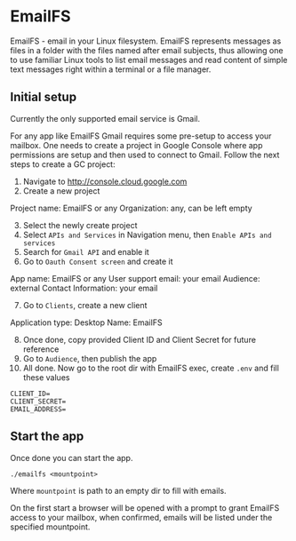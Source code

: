 # EmailFS

EmailFS - email in your Linux filesystem. EmailFS represents messages as files in a folder with the files named after email subjects, thus allowing one to use familiar Linux tools to list email messages and read content of simple text messages right within a terminal or a file manager.

## Initial setup

Currently the only supported email service is Gmail. 

For any app like EmailFS Gmail requires some pre-setup to access your mailbox. One needs to create a project in Google Console where app permissions are setup and then used to connect to Gmail. Follow the next steps to create a GC project:

1. Navigate to http://console.cloud.google.com
2. Create a new project

Project name: EmailFS or any
Organization: any, can be left empty

3. Select the newly create project
4. Select `APIs and Services` in Navigation menu, then `Enable APIs and services`
5. Search for `Gmail API` and enable it
6. Go to `Oauth Consent screen` and create it

App name: EmailFS or any
User support email: your email
Audience: external
Contact Information: your email

7. Go to `Clients`, create a new client

Application type: Desktop
Name: EmailFS

8. Once done, copy provided Client ID and Client Secret for future reference
9. Go to `Audience`, then publish the app
10. All done. Now go to the root dir with EmailFS exec, create `.env` and fill these values 

```
CLIENT_ID=
CLIENT_SECRET=
EMAIL_ADDRESS=
``` 

## Start the app

Once done you can start the app.

```
./emailfs <mountpoint>
```

Where `mountpoint` is path to an empty dir to fill with emails.

On the first start a browser will be opened with a prompt to grant EmailFS access to your mailbox, when confirmed, emails will be listed under the specified mountpoint.
